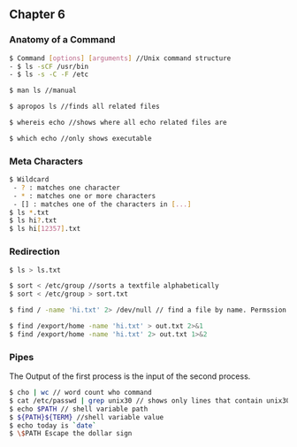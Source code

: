 ## Chapter 6

### Anatomy of a Command
```bash
$ Command [options] [arguments] //Unix command structure
- $ ls -sCF /usr/bin
- $ ls -s -C -F /etc

$ man ls //manual

$ apropos ls //finds all related files

$ whereis echo //shows where all echo related files are

$ which echo //only shows executable

```

### Meta Characters

```bash
$ Wildcard
 - ? : matches one character
 - * : matches one or more characters
 - [] : matches one of the characters in [...]
$ ls *.txt
$ ls hi?.txt
$ ls hi[12357].txt
```

### Redirection

```bash
$ ls > ls.txt

$ sort < /etc/group //sorts a textfile alphabetically
$ sort < /etc/group > sort.txt

$ find / -name 'hi.txt' 2> /dev/null // find a file by name. Permssion denied messages will be omitted.

$ find /export/home -name 'hi.txt' > out.txt 2>&1
$ find /export/home -name 'hi.txt' 2> out.txt 1>&2
```

### Pipes

The Output of the first process is the input of the second process.

```bash
$ cho | wc // word count who command
$ cat /etc/passwd | grep unix30 // shows only lines that contain unix30
$ echo $PATH // shell variable path
$ ${PATH}${TERM} //shell variable value
$ echo today is `date`
$ \$PATH Escape the dollar sign
```